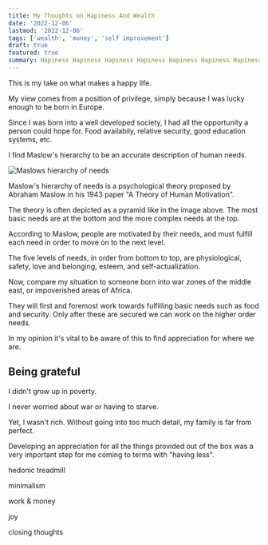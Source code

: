 ```yaml
---
title: My Thoughts on Hapiness And Wealth
date: '2022-12-06'
lastmod: '2022-12-06'
tags: ['wealth', 'money', 'self improvement']
draft: true
featured: true
summary: Hapiness Hapiness Hapiness Hapiness Hapiness Hapiness Hapiness Hapiness Hapiness Hapiness Hapiness Hapiness Hapiness Hapiness Hapiness Hapiness Hapiness
---
```


This is my take on what makes a happy life.

My view comes from a position of privilege, simply because I was lucky enough to be 
born in Europe.

Since I was born into a well developed society, I had all the opportunity a 
person could hope for. Food availabily, relative security, good education systems, etc.

I find Maslow's hierarchy to be an accurate description of human needs.

<Image
  alt="Maslows hierarchy of needs"
  src="/static/img/blog/maslows_hierarchy_of_needs.jpg"
  className="h-auto w-full"
/>

Maslow's hierarchy of needs is a psychological theory proposed by Abraham Maslow in his 
1943 paper "A Theory of Human Motivation". 

The theory is often depicted as a pyramid like in the image above. The most basic needs 
are at the bottom and the more complex needs at the top. 

According to Maslow, people are motivated by their needs, and must fulfill each need in order 
to move on to the next level. 

The five levels of needs, in order from bottom to top, are  physiological, safety, love 
and belonging, esteem, and self-actualization.

Now, compare my situation to someone born into war zones of the middle east, or impoverished areas
of Africa.

They will first and foremost work towards fulfilling basic needs such as food and security. Only 
after these are secured we can work on the higher order needs.

In my opinion it's vital to be aware of this to find appreciation for where we are.

## Being grateful

I didn't grow up in poverty.

I never worried about war or having to starve.

Yet, I wasn't rich. Without going into too much detail, my family is far from perfect.

Developing an appreciation for all the things provided out of the box was a very important
step for me coming to terms with "having less".

hedonic treadmill

minimalism

work & money

joy

closing thoughts
